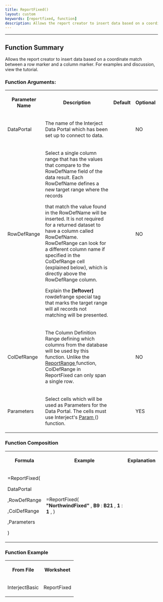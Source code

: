 ```yaml
---
title: ReportFixed()
layout: custom
keywords: [reportfixed, function]
description: Allows the report creator to insert data based on a coordinate match between a row marker and a column marker.  
---
```

* * *

##  Function Summary 

Allows the report creator to insert data based on a coordinate match between a row marker and a column marker. For examples and discussion, view the tutorial. 

###  Function Arguments:   
  
<table>  
<tr>  
<th>

Parameter Name 
</th>  
<th>

Description 
</th>  
<th>

Default 
</th>  
<th>

Optional 
</th> </tr>  
<tr>  
<td>



DataPortal 


</td>  
<td>

The name of the Interject Data Portal which has been set up to connect to data. 
</td>  
<td>

  

</td>  
<td>



NO 


</td> </tr>  
<tr>  
<td>

RowDefRange 
</td>  
<td>



Select a single column range that has the values that compare to the RowDefName field of the data result. Each RowDefName defines a new target range where the records 


that match the value found in the RowDefName will be inserted. It is not required for a returned dataset to have a column called RowDefName. RowDefRange can look for a different column name if specified in the ColDefRange cell (explained below), which is directly above the RowDefRange column. 


Explain the **\[leftover\]** rowdefrange special tag that marks the target range will all records not matching will be presented. 


</td>  
<td>

  

</td>  
<td>

NO 
</td> </tr>  
<tr>  
<td>

ColDefRange  
</td>  
<td>

The Column Definition Range defining which columns from the database will be used by this function. Unlike the [ ReportRange ](/wIndex/ReportRange.html) function, ColDefRange in ReportFixed can only span a single row. 
</td>  
<td>

  

</td>  
<td>

NO  
</td> </tr>  
<tr>  
<td>

Parameters 
</td>  
<td>

Select cells which will be used as Parameters for the Data Portal. The cells must use Interject's [ Param ](/wIndex/Param.html) () function. 
</td>  
<td>

  

</td>  
<td>

YES 
</td> </tr> </table>

  


###  Function Composition   
  
<table>  
<tr>  
<th>

Formula 
</th>  
<th>

Example 
</th>  
<th>

Explanation 
</th> </tr>  
<tr>  
<td>



=ReportFixed( 

DataPortal 

,RowDefRange 

,ColDefRange 

,Parameters 

) 


</td>  
<td>



=ReportFixed( 
<b>"NorthwindFixed"</b>
,  <b>B9</b> :  <b>B21</b>
,  <b>1</b> :  <b>1</b>
, 
) 


</td>  
<td>

  

</td> </tr> </table>

###  Function Example   
  
<table>  
<tr>  
<th>

From File 
</th>  
<th>

Worksheet 
</th> </tr>  
<tr>  
<td>

InterjectBasic 
</td>  
<td>

ReportFixed 
</td> </tr> </table>
